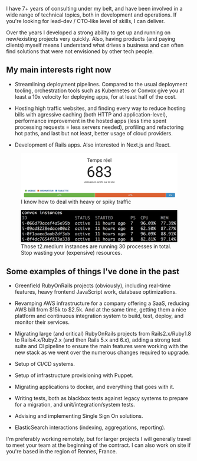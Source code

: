 I have 7+ years of consulting under my belt, and have been involved in a wide
range of technical topics, both in development and operations. If you're
looking for lead-dev / CTO-like level of skills, I can deliver.

Over the years I developed a strong ability to get up and running on
new/existing projects very quickly. Also, having products (and paying clients)
myself means I understand what drives a business and can often find solutions
that were not envisioned by other tech people.

## My main interests right now

* Streamlining deployment pipelines. Compared to the usual deployment tooling,
  orchestration tools such as Kubernetes or Convox give you at least a 10x
velocity for deploying apps, for at least half of the cost.

* Hosting high traffic websites, and finding every way to reduce hosting bills
  with agressive caching (both HTTP and application-level), performance
improvement in the hosted apps (less time spent processing requests = less
servers needed), profiling and refactoring hot paths, and last but not least,
better usage of cloud providers.

* Development of Rails apps. Also interested in Next.js and React.

<figure class="airy">
  <img src="/img/consulting/683.png">
  <figcaption>I know how to deal with heavy or spiky traffic</figcaption>
</figure>

<figure class="airy">
  <img src="/img/consulting/convox.png">
  <figcaption>Those t2.medium instances are running 30 processes in total. Stop wasting your (expensive) resources.</figcaption>
</figure>

## Some examples of things I've done in the past

* Greenfield RubyOnRails projects (obviously), including real-time features,
  heavy frontend JavaScript work, database optimizations.

* Revamping AWS infrastructure for a company offering a SaaS, reducing AWS bill
from $15k to $2.5k. And at the same time, getting them a nice platform and
continuous integration system to build, test, deploy, and monitor their
services.

* Migrating large (and critical) RubyOnRails projects from Rails2.x/Ruby1.8 to
  Rails4.x/Ruby2.x (and then Rails 5.x and 6.x), adding a strong test suite and
CI pipeline to ensure the main features were working with the new stack as we
went over the numerous changes required to upgrade.

* Setup of CI/CD systems.

* Setup of infrastructure provisioning with Puppet.

* Migrating applications to docker, and everything that goes with it.

* Writing tests, both as blackbox tests against legacy systems to prepare for a
migration, and unit/integration/system tests.

* Advising and implementing Single Sign On solutions.

* ElasticSearch interactions (indexing, aggregations, reporting).

I'm preferably working remotely, but for larger projects I will generally
travel to meet your team at the beginning of the contract. I can also work on
site if you're based in the region of Rennes, France.

